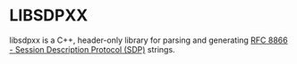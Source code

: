 # LIBSDPXX

libsdpxx is a C++, header-only library for parsing and generating [RFC 8866 - Session Description Protocol (SDP)](https://datatracker.ietf.org/doc/html/rfc8866) strings.
